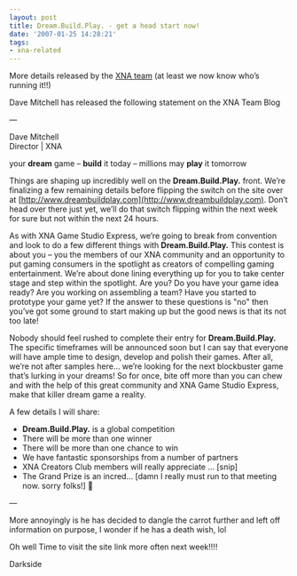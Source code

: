 ```yaml
---
layout: post
title: Dream.Build.Play. - get a head start now!
date: '2007-01-25 14:28:21'
tags:
- xna-related
---
```


More details released by the [XNA team](http://blogs.msdn.com/xna/archive/2007/01/24/dream-build-play-ndash-get-a-head-start-now) (at least we now know who’s running it!!)

Dave Mitchell has released the following statement on the XNA Team Blog

—

Dave Mitchell  
Director | XNA

your **dream** game – **build** it today – millions may **play** it tomorrow

Things are shaping up incredibly well on the **Dream.Build.Play.** front.  We’re finalizing a few remaining details before flipping the switch on the site over at [http://www.dreambuildplay.com](http://www.dreambuildplay.com).  Don’t head over there just yet, we’ll do that switch flipping within the next week for sure but not within the next 24 hours.

As with XNA Game Studio Express, we’re going to break from convention and look to do a few different things with **Dream.Build.Play.**   This contest is about you – you the members of our XNA community and an opportunity to put gaming consumers in the spotlight as creators of compelling gaming entertainment.  We’re about done lining everything up for you to take center stage and step within the spotlight.  Are you?  Do you have your game idea ready?  Are you working on assembling a team?  Have you started to prototype your game yet?  If the answer to these questions is "no" then you’ve got some ground to start making up but the good news is that its not too late!

Nobody should feel rushed to complete their entry for **Dream.Build.Play.**   The specific timeframes will be announced soon but I can say that everyone will have ample time to design, develop and polish their games.  After all, we’re not after samples here… we’re looking for the next blockbuster game that’s lurking in your dreams!  So for once, bite off more than you can chew and with the help of this great community and XNA Game Studio Express, make that killer dream game a reality.

A few details I will share:

- **Dream.Build.Play.** is a global competition
- There will be more than one winner
- There will be more than one chance to win
- We have fantastic sponsorships from a number of partners
- XNA Creators Club members will really appreciate … [snip]
- The Grand Prize is an incred… [damn I really must run to that meeting now.  sorry folks!] 🙂

—

More annoyingly is he has decided to dangle the carrot further and left off information on purpose, I wonder if he has a death wish, lol

Oh well Time to visit the site link more often next week!!!!

Darkside

